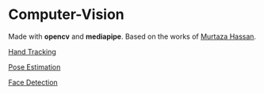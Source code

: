 # Computer-Vision
Made with **opencv** and **mediapipe**. Based on the works of [Murtaza Hassan](https://www.youtube.com/watch?v=01sAkU_NvOY&t=2s&ab_channel=freeCodeCamp.org "Advanced Computer Vision with Python").

[Hand Tracking](./HandTracking)

[Pose Estimation](./PoseEstimation)

[Face Detection](./FaceDetection)
